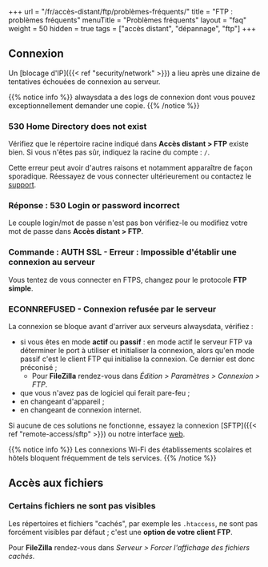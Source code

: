 +++
url = "/fr/accès-distant/ftp/problèmes-fréquents/"
title = "FTP : problèmes fréquents"
menuTitle = "Problèmes fréquents"
layout = "faq"
weight = 50
hidden = true
tags = ["accès distant", "dépannage", "ftp"]
+++

## Connexion

Un [blocage d'IP]({{< ref "security/network" >}}) a lieu après une dizaine de tentatives échouées de connexion au serveur.

{{% notice info %}}
alwaysdata a des logs de connexion dont vous pouvez exceptionnellement demander une copie.
{{% /notice %}}

### 530 Home Directory does not exist
Vérifiez que le répertoire racine indiqué dans **Accès distant > FTP** existe bien. Si vous n'êtes pas sûr, indiquez la racine du compte : `/`.

Cette erreur peut avoir d'autres raisons et notamment apparaître de façon sporadique. Réessayez de vous connecter ultérieurement ou contactez le [support](https://admin.alwaysdata.com/support/add).

### Réponse : 530 Login or password incorrect
Le couple login/mot de passe n'est pas bon vérifiez-le ou modifiez votre mot de passe dans **Accès distant > FTP**.

### Commande : AUTH SSL - Erreur : Impossible d'établir une connexion au serveur
Vous tentez de vous connecter en FTPS, changez pour le protocole **FTP simple**.

### ECONNREFUSED - Connexion refusée par le serveur
La connexion se bloque avant d'arriver aux serveurs alwaysdata, vérifiez :

- si vous êtes en mode **actif** ou **passif** : en mode actif le serveur FTP va déterminer le port à utiliser et initialiser la connexion, alors qu'en mode passif c'est le client FTP qui initialise la connexion. Ce dernier est donc préconisé ;
    - Pour **FileZilla** rendez-vous dans _Édition > Paramètres > Connexion > FTP_.
- que vous n'avez pas de logiciel qui ferait pare-feu ;
- en changeant d'appareil ;
- en changeant de connexion internet.

Si aucune de ces solutions ne fonctionne, essayez la connexion [SFTP]({{< ref "remote-access/sftp" >}}) ou notre interface [web](https://net2ftp.alwaysdata.com).

{{% notice info %}}
Les connexions Wi-Fi des établissements scolaires et hôtels bloquent fréquemment de tels services.
{{% /notice %}}

## Accès aux fichiers
### Certains fichiers ne sont pas visibles
Les répertoires et fichiers "cachés", par exemple les `.htaccess`, ne sont pas forcément visibles par défaut ; c'est une **option de votre client FTP**.

Pour **FileZilla** rendez-vous dans _Serveur > Forcer l'affichage des fichiers cachés_.

